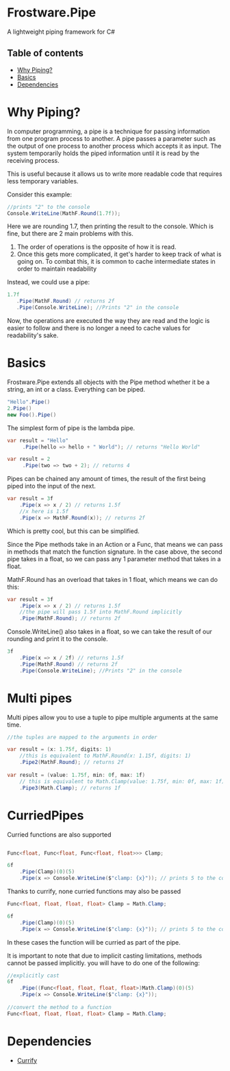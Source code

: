 # Frostware.Pipe
A lightweight piping framework for C#

## Table of contents
* [Why Piping?](#why-piping)
* [Basics](#basics)
* [Dependencies](#dependencies)
 
# Why Piping?

In computer programming, a pipe is a technique for passing information from one program process to another. A pipe passes a parameter such as the output of one process to another process which accepts it as input. The system temporarily holds the piped information until it is read by the receiving process.

This is useful because it allows us to write more readable code that requires less temporary variables.

Consider this example:
```cs
//prints "2" to the console
Console.WriteLine(MathF.Round(1.7f));
```
Here we are rounding 1.7, then printing the result to the console.
Which is fine, but there are 2 main problems with this.

1. The order of operations is the opposite of how it is read. 
2. Once this gets more complicated, it get's harder to keep track of what is going on. To combat this, it is common to cache intermediate states in order to maintain readability

Instead, we could use a pipe:

```cs
1.7f
   .Pipe(MathF.Round) // returns 2f
   .Pipe(Console.WriteLine); //Prints "2" in the console
```
Now, the operations are executed the way they are read and the logic is easier to follow and there is no longer a need to cache values for readability's sake.

# Basics
Frostware.Pipe extends all objects with the Pipe method whether it be a string, an int or a class. Everything can be piped.

```cs
"Hello".Pipe()
2.Pipe()
new Foo().Pipe()
```

The simplest form of pipe is the lambda pipe.

```cs
var result = "Hello"
     .Pipe(hello => hello + " World"); // returns "Hello World"

var result = 2
     .Pipe(two => two + 2); // returns 4
```

Pipes can be chained any amount of times, the result of the first being piped into the input of the next.

```cs
var result = 3f
    .Pipe(x => x / 2) // returns 1.5f
    //x here is 1.5f
    .Pipe(x => MathF.Round(x)); // returns 2f
```

Which is pretty cool, but this can be simplified.

Since the Pipe methods take in an Action or a Func, that means we can pass in methods that match the function signature.
In the case above, the second pipe takes in a float, so we can pass any 1 parameter method that takes in a float.

MathF.Round has an overload that takes in 1 float, which means we can do this:

```cs
var result = 3f
    .Pipe(x => x / 2) // returns 1.5f
    //the pipe will pass 1.5f into MathF.Round implicitly
    .Pipe(MathF.Round); // returns 2f
```

Console.WriteLine() also takes in a float, so we can take the result of our rounding and print it to the console. 
```cs
3f
    .Pipe(x => x / 2f) // returns 1.5f
    .Pipe(MathF.Round) // returns 2f
    .Pipe(Console.WriteLine); //Prints "2" in the console
```

# Multi pipes
Multi pipes allow you to use a tuple to pipe multiple arguments at the same time.

```cs
//the tuples are mapped to the arguments in order

var result = (x: 1.75f, digits: 1)
    //this is equivalent to MathF.Round(x: 1.15f, digits: 1)
    .Pipe2(MathF.Round); // returns 2f
    
var result = (value: 1.75f, min: 0f, max: 1f)
    // this is equivalent to Math.Clamp(value: 1.75f, min: 0f, max: 1f)
    .Pipe3(Math.Clamp); // returns 1f 
```

# CurriedPipes
Curried functions are also supported
```cs

Func<float, Func<float, Func<float, float>>> Clamp;

6f
    .Pipe(Clamp)(0)(5)
    .Pipe(x => Console.WriteLine($"clamp: {x}")); // prints 5 to the console
```
Thanks to currify, none curried functions may also be passed
```cs
Func<float, float, float, float> Clamp = Math.Clamp;

6f
    .Pipe(Clamp)(0)(5)
    .Pipe(x => Console.WriteLine($"clamp: {x}")); // prints 5 to the console
```
In these cases the function will be curried as part of the pipe.

It is important to note that due to implicit casting limitations, methods cannot be passed implicitly.
you will have to do one of the following:
```cs
//explicitly cast
6f
    .Pipe((Func<float, float, float, float>)Math.Clamp)(0)(5)
    .Pipe(x => Console.WriteLine($"clamp: {x}"));
  
//convert the method to a function
Func<float, float, float, float> Clamp = Math.Clamp;
```

# Dependencies
* [Currify](https://github.com/leandromoh/Curryfy)
